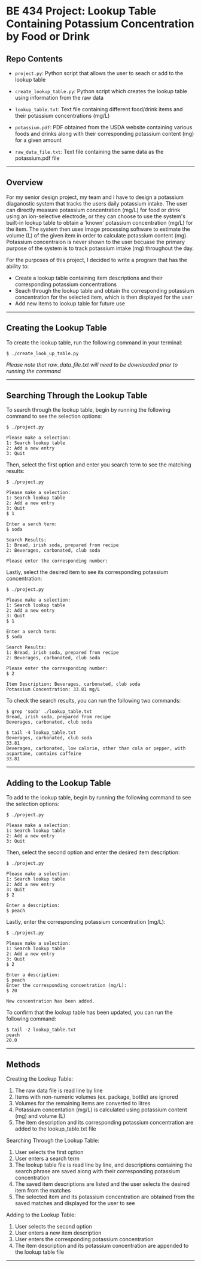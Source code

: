 # BE 434 Project: Lookup Table Containing Potassium Concentration by Food or Drink

## Repo Contents 

- `project.py`: Python script that allows the user to seach or add to the lookup table 

- `create_lookup_table.py`: Python script which creates the lookup table using information from the raw data 

- `lookup_table.txt`: Text file containing different food/drink items and their potassium concentrations (mg/L)

- `potassium.pdf`: PDF obtained from the USDA website containing various foods and drinks along with their corresponding potassium content (mg) for a given amount

- `raw_data_file.txt`: Text file containing the same data as the potassium.pdf file 

---

## Overview

For my senior design project, my team and I have to design a potassium diaganostic system that tracks the users daily potassium intake. The user can directly measure potassium concentration (mg/L) for food or drink using an ion-selective electrode, or they can choose to use the system's built-in lookup table to obtain a 'known' potassium concentration (mg/L) for the item. The system then uses image processing software to estimate the volume (L) of the given item in order to calculate potassium content (mg). Potassium concentraion is never shown to the user becuase the primary purpose of the system is to track potassium intake (mg) throughout the day.

For the purposes of this project, I decided to write a program that has the ability to: 
- Create a lookup table containing item descriptions and their corresponding potassium concentrations
- Seach through the lookup table and obtain the corresponding potassium concentration for the selected item, which is then displayed for the user
- Add new items to lookup table for future use

---

## Creating the Lookup Table 

To create the lookup table, run the following command in your terminal: 

```
$ ./create_look_up_table.py
```
*Please note that raw_data_file.txt will need to be downloaded prior to running the command*

---

## Searching Through the Lookup Table

To search through the lookup table, begin by running the following command to see the selection options: 
```
$ ./project.py             

Please make a selection:
1: Search lookup table
2: Add a new entry
3: Quit
```

Then, select the first option and enter you search term to see the matching results:
```
$ ./project.py             

Please make a selection:
1: Search lookup table
2: Add a new entry
3: Quit
$ 1

Enter a serch term:
$ soda 

Search Results:
1: Bread, irish soda, prepared from recipe
2: Beverages, carbonated, club soda 

Please enter the corresponding number:
```

Lastly, select the desired item to see its corresponding potassium concentration:
```
$ ./project.py             

Please make a selection:
1: Search lookup table
2: Add a new entry
3: Quit
$ 1

Enter a serch term:
$ soda 

Search Results:
1: Bread, irish soda, prepared from recipe
2: Beverages, carbonated, club soda

Please enter the corresponding number:
$ 2

Item Description: Beverages, carbonated, club soda
Potassium Concentration: 33.81 mg/L  
```

To check the search results, you can run the following two commands: 
```
$ grep 'soda' ./lookup_table.txt 
Bread, irish soda, prepared from recipe
Beverages, carbonated, club soda
```
```
$ tail -4 lookup_table.txt      
Beverages, carbonated, club soda
33.81
Beverages, carbonated, low calorie, other than cola or pepper, with aspartame, contains caffeine
33.81
```

---

## Adding to the Lookup Table

To add to the lookup table, begin by running the following command to see the selection options: 
```
$ ./project.py             

Please make a selection:
1: Search lookup table
2: Add a new entry
3: Quit
```

Then, select the second option and enter the desired item description:
```
$ ./project.py             

Please make a selection:
1: Search lookup table
2: Add a new entry
3: Quit
$ 2

Enter a description:
$ peach
```

Lastly, enter the corresponding potassium concentration (mg/L):
```
$ ./project.py             

Please make a selection:
1: Search lookup table
2: Add a new entry
3: Quit
$ 2

Enter a description:
$ peach
Enter the corresponding concentration (mg/L):
$ 20

New concentration has been added.
```

To confirm that the lookup table has been updated, you can run the following command: 
```
$ tail -2 lookup_table.txt 
peach
20.0
```

---

## Methods

Creating the Lookup Table:
1. The raw data file is read line by line 
2. Items with non-numeric volumes (ex. package, bottle) are ignored
3. Volumes for the remaining items are converted to litres 
4. Potassium concentation (mg/L) is calculated using potassium content (mg) and volume (L)
5. The item description and its corresponding potassium concentration are added to the lookup_table.txt file

Searching Through the Lookup Table:
1. User selects the first option
2. User enters a search term
4. The lookup table file is read line by line, and descriptions containing the search phrase are saved along with their corresponding potassium concentration
4. The saved item descriptions are listed and the user selects the desired item from the matches
5. The selected item and its potassium concentration are obtained from the saved matches and displayed for the user to see

Adding to the Lookup Table:
1. User selects the second option
2. User enters a new item description
3. User enters the corresponding potassium concentration
4. The item description and its potassium concentration are appended to the lookup table file

---
